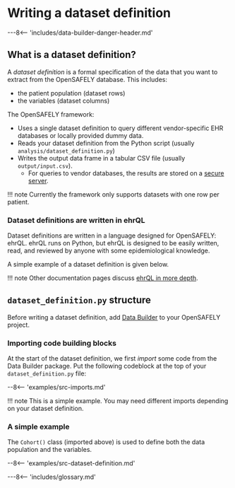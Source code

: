 # Writing a dataset definition

---8<-- 'includes/data-builder-danger-header.md'

## What is a dataset definition?

A _dataset definition_ is a formal specification of the data that you want to extract from the OpenSAFELY database. This includes:

* the patient population (dataset rows)
* the variables (dataset columns)

The OpenSAFELY framework:

* Uses a single dataset definition to query different vendor-specific EHR databases or locally provided dummy data.
* Reads your dataset definition from the Python script (usually `analysis/dataset_definition.py`)
* Writes the output data frame in a tabular CSV file (usually `output/input.csv`).
    * For queries to vendor databases, the results are stored on a [secure server](releasing-files.md).

!!! note
    Currently the framework only supports datasets with one row per patient.

### Dataset definitions are written in ehrQL

Dataset definitions are written in a language designed for OpenSAFELY:
ehrQL. ehrQL runs on Python, but ehrQL is designed to be easily written,
read, and reviewed by anyone with some epidemiological knowledge.

A simple example of a dataset definition is given below.

!!! note
    Other documentation pages discuss [ehrQL in more depth](ehrql-intro.md).

## `dataset_definition.py` structure

Before writing a dataset definition, add [Data
Builder](data-builder-intro/#adding-data-builder-to-a-project) to your
OpenSAFELY project.

### Importing code building blocks

At the start of the dataset definition, we first *import* some code from
the Data Builder package. Put the following codeblock at the top of your
`dataset_definition.py` file:

--8<-- 'examples/src-imports.md'

!!! note
    This is a simple example. You may need different imports depending
    on your dataset definition.

### A simple example

The `Cohort()` class (imported above) is used to define both the data population and the variables.

--8<-- 'examples/src-dataset-definition.md'

---8<-- 'includes/glossary.md'
